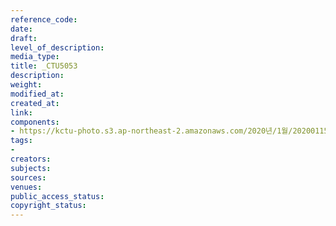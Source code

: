 ```yaml
---
reference_code: 
date: 
draft: 
level_of_description: 
media_type: 
title: _CTU5053
description: 
weight: 
modified_at: 
created_at: 
link: 
components:
- https://kctu-photo.s3.ap-northeast-2.amazonaws.com/2020년/1월/20200115_노동개악+분쇄!+노조+할+권리+쟁취!+영남대의료원+투쟁+승리!+민주노총+결의대회/_CTU5053.jpg
tags:
- 
creators: 
subjects: 
sources: 
venues: 
public_access_status: 
copyright_status: 
---
```

